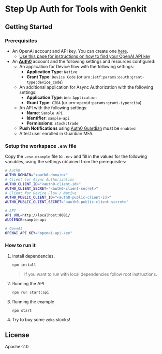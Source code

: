 # Step Up Auth for Tools with Genkit

## Getting Started

### Prerequisites

- An OpenAI account and API key. You can create one [here](https://platform.openai.com).
  - [Use this page for instructions on how to find your OpenAI API key](https://help.openai.com/en/articles/4936850-where-do-i-find-my-openai-api-key)
- An **[Auth0](https://auth0.com)** account and the following settings and resources configured:
  - An application for Device flow with the following settings:
    - **Application Type**: `Native`
    - **Grant Type**: `Device Code` (or `urn:ietf:params:oauth:grant-type:device_code`)
  - An additional application for Async Authorization with the following settings:
    - **Application Type**: `Web Application`
    - **Grant Type**: `CIBA` (or `urn:openid:params:grant-type:ciba`)
  - An API with the following settings:
    - **Name**: `Sample API`
    - **Identifier**: `sample-api`
    - **Permissions**: `stock:trade`
  - **Push Notifications** using [Auth0 Guardian](https://auth0.com/docs/secure/multi-factor-authentication/auth0-guardian) must be `enabled`
  - A test user enrolled in Guardian MFA.

### Setup the workspace `.env` file

Copy the `.env.example` file to `.env` and fill in the values for the following variables, using the settings obtained from the prerequisites:

```sh
# Auth0
AUTH0_DOMAIN="<auth0-domain>"
# Client for Async Authorization
AUTH0_CLIENT_ID="<auth0-client-id>"
AUTH0_CLIENT_SECRET="<auth0-client-secret>"
# Client for Device Flow / Native
AUTH0_PUBLIC_CLIENT_ID="<auth0-public-client-id>"
AUTH0_PUBLIC_CLIENT_SECRET="<auth0-public-client-secret>"

# API
API_URL=http://localhost:8081/
AUDIENCE=sample-api

# OpenAI
OPENAI_API_KEY="openai-api-key"
```

### How to run it

1. Install dependencies.
    ```sh
    npm install
    ```
    > If you want to run with local dependencies follow root instructions.

2. Running the API
    ```sh
    npm run start:api
    ```

3. Running the example
    ```sh
    npm start
    ```

4. Try to buy some `zeko` stocks!

## License

Apache-2.0

